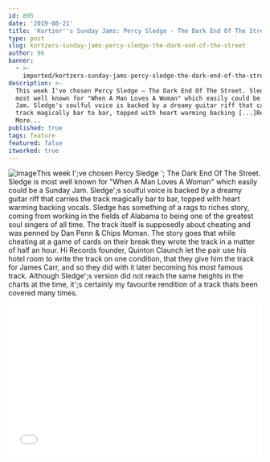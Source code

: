 ```yaml
---
id: 895
date: '2019-08-21'
title: 'Kortzer''s Sunday Jams: Percy Sledge - The Dark End Of The Street - Loose Lips'
type: post
slug: kortzers-sunday-jams-percy-sledge-the-dark-end-of-the-street
author: 96
banner:
  - >-
    imported/kortzers-sunday-jams-percy-sledge-the-dark-end-of-the-street/image895.jpeg
description: >-
  This week I've chosen Percy Sledge – The Dark End Of The Street. Sledge is
  most well known for "When A Man Loves A Woman" which easily could be a Sunday
  Jam. Sledge's soulful voice is backed by a dreamy guitar riff that carries the
  track magically bar to bar, topped with heart warming backing [...]Read
  More...
published: true
tags: feature
featured: false
itworked: true
---
```

![image](../imported/kortzers-sunday-jams-percy-sledge-the-dark-end-of-the-street/image895.jpeg)This week I';ve chosen Percy Sledge '; The Dark End Of The Street. Sledge is most well known for "When A Man Loves A Woman" which easily could be a Sunday Jam. Sledge';s soulful voice is backed by a dreamy guitar riff that carries the track magically bar to bar, topped with heart warming backing vocals. Sledge has something of a rags to riches story, coming from working in the fields of Alabama to being one of the greatest soul singers of all time. The track itself is supposedly about cheating and was penned by Dan Penn & Chips Moman. The story goes that while cheating at a game of cards on their break they wrote the track in a matter of half an hour. Hi Records founder, Quinton Claunch let the pair use his hotel room to write the track on one condition, that they give him the track for James Carr, and so they did with it later becoming his most famous track. Although Sledge';s version did not reach the same heights in the charts at the time, it';s certainly my favourite rendition of a track thats been covered many times.

<iframe width='100%' height='300' scrolling='no' frameborder='no' allow='autoplay' src='//www.youtube.com/embed/Gj3UdRmhgvM?wmode=opaque'></iframe>